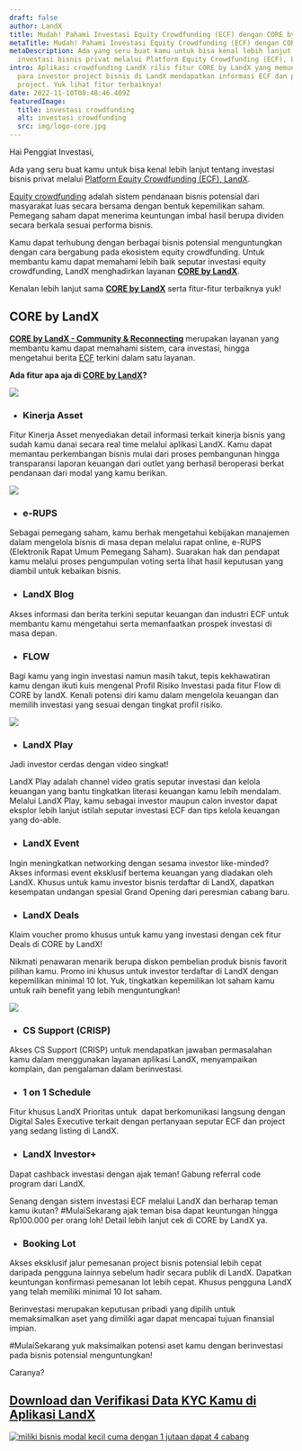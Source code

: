 ```yaml
---
draft: false
author: LandX
title: Mudah! Pahami Investasi Equity Crowdfunding (ECF) dengan CORE by LandX
metaTitle: Mudah! Pahami Investasi Equity Crowdfunding (ECF) dengan CORE by LandX
metaDescription: Ada yang seru buat kamu untuk bisa kenal lebih lanjut tentang
  investasi bisnis privat melalui Platform Equity Crowdfunding (ECF), LandX!
intro: Aplikasi crowdfunding LandX rilis fitur CORE by LandX yang memudahkan
  para investor project bisnis di LandX mendapatkan informasi ECF dan promo
  project. Yuk lihat fitur terbaiknya!
date: 2022-11-10T08:48:46.409Z
featuredImage:
  title: investasi crowdfunding
  alt: investasi crowdfunding
  src: img/logo-core.jpg
---
```

Hai Penggiat Investasi,

Ada yang seru buat kamu untuk bisa kenal lebih lanjut tentang investasi bisnis privat melalui [Platform Equity Crowdfunding (ECF), LandX](https://landx.id/).

[Equity crowdfunding](https://landx.id/) adalah sistem pendanaan bisnis potensial dari masyarakat luas secara bersama dengan bentuk kepemilikan saham. Pemegang saham dapat menerima keuntungan imbal hasil berupa dividen secara berkala sesuai performa bisnis.

Kamu dapat terhubung dengan berbagai bisnis potensial menguntungkan dengan cara bergabung pada ekosistem equity crowdfunding. Untuk membantu kamu dapat memahami lebih baik seputar investasi equity crowdfunding, LandX menghadirkan layanan **[CORE by LandX](https://core.landx.id/)**.

Kenalan lebih lanjut sama **[CORE by LandX](https://core.landx.id/)** serta fitur-fitur terbaiknya yuk!

## CORE by LandX 

**[CORE by LandX - Community & Reconnecting](https://core.landx.id/)** merupakan layanan yang membantu kamu dapat memahami sistem, cara investasi, hingga mengetahui berita [ECF](https://landx.id/) terkini dalam satu layanan.

**Ada fitur apa aja di [CORE by LandX](https://core.landx.id/)?**

![](https://lh5.googleusercontent.com/vKkraxY039kM9ZABlFm4snlBhE5dMYYakHKVT0ytRKxlrWn0x1c8Qu_55WC2JwNacjhOAKU-WKPC4-VhHCup51Cn9vHaE3JB5sOuoFecASCfzu9x8R-ShBaQt5HIgceYVtM1zi0_bKampAGgNHWvW8VXdMLuUVbztc_d1sOonPWu64GYDbazYSCFCSqCDQ)

* ### Kinerja Asset

Fitur Kinerja Asset menyediakan detail informasi terkait kinerja bisnis yang sudah kamu danai secara real time melalui aplikasi LandX. Kamu dapat memantau perkembangan bisnis mulai dari proses pembangunan hingga transparansi laporan keuangan dari outlet yang berhasil beroperasi berkat pendanaan dari modal yang kamu berikan.

![](https://lh5.googleusercontent.com/XhsWsZRzh3vvUP9lKl1QU80WR-iDa-Yw-XxnEsl-7PLUpYhlIVy7qVqUwP2Q-9I0z66ex_9vHZINkWSMErx1ZsMKghzhZ0R5VKoWRJHLeyexAFLiRN7hsEu1hJj833PuXs2ODBhcQ5_OYJ84EqWIIdqFv7_SrUfih_ypHF3aYbIUYK8FKKdSo4R7F-SrVg)

* ### e-RUPS

Sebagai pemegang saham, kamu berhak mengetahui kebijakan manajemen dalam mengelola bisnis di masa depan melalui rapat online, e-RUPS (Elektronik Rapat Umum Pemegang Saham). Suarakan hak dan pendapat kamu melalui proses pengumpulan voting serta lihat hasil keputusan yang diambil untuk kebaikan bisnis.

* ### LandX Blog

Akses informasi dan berita terkini seputar keuangan dan industri ECF untuk membantu kamu mengetahui serta memanfaatkan prospek investasi di masa depan.

* ### FLOW

Bagi kamu yang ingin investasi namun masih takut, tepis kekhawatiran kamu dengan ikuti kuis mengenal Profil Risiko Investasi pada fitur Flow di CORE by landX. Kenali potensi diri kamu dalam mengelola keuangan dan memilih investasi yang sesuai dengan tingkat profil risiko.

![](https://lh3.googleusercontent.com/MQXvs4_gY_hYdinv2WqhZ0adz5-UgdMjxcaNieNCUtGxpcUPmDykPKzTcAyYWyzfLMSXsnBKB-YkZuw3qcgyoygZ7WeMimP9eNkqBJb1UVz2silhMbyeiiPSkxe5omSGa_TBTnO35psFfJc9fLPLfcEZsIumx1chMKyLWPA67GCGiHrZT_18CuiqfpUmAg)

* ### LandX Play 

Jadi investor cerdas dengan video singkat! 

LandX Play adalah channel video gratis seputar investasi dan kelola keuangan yang bantu tingkatkan literasi keuangan kamu lebih mendalam. Melalui LandX Play, kamu sebagai investor maupun calon investor dapat eksplor lebih lanjut istilah seputar investasi ECF dan tips kelola keuangan yang do-able.

* ### LandX Event

Ingin meningkatkan networking dengan sesama investor like-minded? Akses informasi event eksklusif bertema keuangan yang diadakan oleh LandX. Khusus untuk kamu investor bisnis terdaftar di LandX, dapatkan kesempatan undangan spesial Grand Opening dari peresmian cabang baru. 

* ### LandX Deals

Klaim voucher promo khusus untuk kamu yang investasi dengan cek fitur Deals di CORE by LandX!

Nikmati penawaran menarik berupa diskon pembelian produk bisnis favorit pilihan kamu. Promo ini khusus untuk investor terdaftar di LandX dengan kepemilikan minimal 10 lot. Yuk, tingkatkan kepemilikan lot saham kamu untuk raih benefit yang lebih menguntungkan!

![](https://lh4.googleusercontent.com/UpPkN-KduV5u_8BlcI-do5Bm0BZDfYqlbg9pvOeHQ1C1QTCsqxlbIqTTcqIW0wzLvKLDD2es6UmzH5C_zhieA0xrxKDUzQ7TcMaBr1XFcEtexTvVSMaMqUn-oBiiC4ycRCKoEubwxJLWSlUUwhQsI8Sw3kG3J8ZiH381YCg8jggtsPax3MeNWT6KqG9dWg)

* ### CS Support (CRISP)

Akses CS Support (CRISP) untuk mendapatkan jawaban permasalahan kamu dalam menggunakan layanan aplikasi LandX, menyampaikan komplain, dan pengalaman dalam berinvestasi.

* ### 1 on 1 Schedule

Fitur khusus LandX Prioritas untuk  dapat berkomunikasi langsung dengan Digital Sales Executive terkait dengan pertanyaan seputar ECF dan project yang sedang listing di LandX.

* ### LandX Investor+

Dapat cashback investasi dengan ajak teman! Gabung referral code program dari LandX.

Senang dengan sistem investasi ECF melalui LandX dan berharap teman kamu ikutan? #MulaiSekarang ajak teman bisa dapat keuntungan hingga Rp100.000 per orang loh! Detail lebih lanjut cek di CORE by LandX ya.

* ### Booking Lot

Akses eksklusif jalur pemesanan project bisnis potensial lebih cepat daripada pengguna lainnya sebelum hadir secara publik di LandX. Dapatkan keuntungan konfirmasi pemesanan lot lebih cepat. Khusus pengguna LandX yang telah memiliki minimal 10 lot saham.

Berinvestasi merupakan keputusan pribadi yang dipilih untuk memaksimalkan aset yang dimiliki agar dapat mencapai tujuan finansial impian.

\#MulaiSekarang yuk maksimalkan potensi aset kamu dengan berinvestasi pada bisnis potensial menguntungkan!

Caranya?

## [Download dan Verifikasi Data KYC Kamu di Aplikasi LandX](https://app.landx.id/?utm_source=Organic+Page&utm_medium=Content+Blog&utm_campaign=BlogLandX&utm_id=Blog)

[![miliki bisnis modal kecil cuma dengan 1 jutaan dapat 4 cabang ](https://accountgram-production.sfo2.cdn.digitaloceanspaces.com/landx_ghost/2021/11/jadi-owner-bisnis-hanya-1-jutaan-dengan-cuan-yang-sangat-menjanjikan.png)](https://app.landx.id/?utm_source=Organic+Page&utm_medium=Content+Blog&utm_campaign=BlogLandX&utm_id=Blog)

<!--EndFragment-->